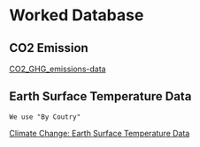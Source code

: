 # Worked Database 

## CO2 Emission
[CO2_GHG_emissions-data](https://www.kaggle.com/yoannboyere/co2-ghg-emissionsdata?select=co2_emission.csv)

## Earth Surface Temperature Data
    We use "By Coutry" 
[Climate Change: Earth Surface Temperature Data](https://www.kaggle.com/berkeleyearth/climate-change-earth-surface-temperature-data)
